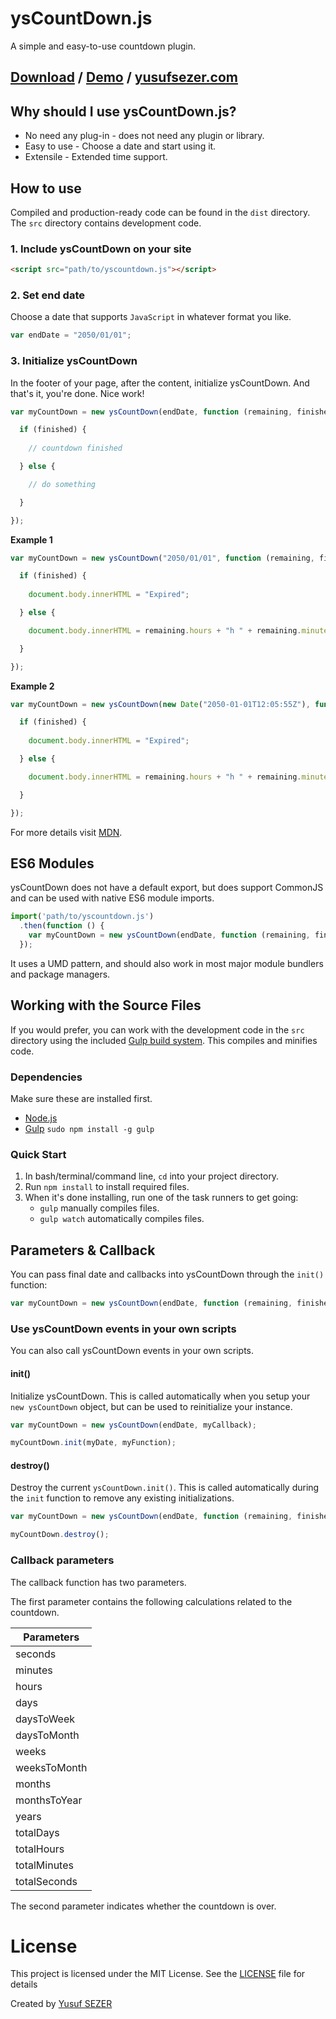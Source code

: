 # ysCountDown.js
A simple and easy-to-use countdown plugin.

## [Download](https://github.com/yusufsefasezer/ysCountDown.js/archive/master.zip) / [Demo](http://www.yusufsezer.com/projects/ysCountDown/) / [yusufsezer.com](http://www.yusufsezer.com)

## Why should I use ysCountDown.js?
* No need any plug-in - does not need any plugin or library.
* Easy to use - Choose a date and start using it.
* Extensile - Extended time support.

## How to use

Compiled and production-ready code can be found in the `dist` directory. The `src` directory contains development code.

### 1. Include ysCountDown on your site

```html
<script src="path/to/yscountdown.js"></script>
```

### 2. Set end date
Choose a date that supports `JavaScript` in whatever format you like.

```javascript
var endDate = "2050/01/01";
```

### 3. Initialize ysCountDown
In the footer of your page, after the content, initialize ysCountDown. And that's it, you're done. Nice work!

```javascript
var myCountDown = new ysCountDown(endDate, function (remaining, finished) {

  if (finished) {
    
    // countdown finished

  } else {

    // do something

  }

});
```

**Example 1**

```javascript
var myCountDown = new ysCountDown("2050/01/01", function (remaining, finished) {

  if (finished) {
    
    document.body.innerHTML = "Expired";

  } else {

    document.body.innerHTML = remaining.hours + "h " + remaining.minutes + "m " + remaining.seconds + "s";

  }

});
```

**Example 2**

```javascript
var myCountDown = new ysCountDown(new Date("2050-01-01T12:05:55Z"), function (remaining, finished) {

  if (finished) {
    
    document.body.innerHTML = "Expired";

  } else {

    document.body.innerHTML = remaining.hours + "h " + remaining.minutes + "m " + remaining.seconds + "s";

  }

});
```

For more details visit [MDN](https://developer.mozilla.org/en-US/docs/Web/JavaScript/Reference/Global_Objects/Date).

## ES6 Modules

ysCountDown does not have a default export, but does support CommonJS and can be used with native ES6 module imports.

```javascript
import('path/to/yscountdown.js')
  .then(function () {
    var myCountDown = new ysCountDown(endDate, function (remaining, finished) { });
  });
``` 

It uses a UMD pattern, and should also work in most major module bundlers and package managers.

## Working with the Source Files

If you would prefer, you can work with the development code in the `src` directory using the included [Gulp build system](http://gulpjs.com/). This compiles and minifies code.

### Dependencies
Make sure these are installed first.

* [Node.js](http://nodejs.org)
* [Gulp](http://gulpjs.com) `sudo npm install -g gulp`

### Quick Start

1. In bash/terminal/command line, `cd` into your project directory.
2. Run `npm install` to install required files.
3. When it's done installing, run one of the task runners to get going:
	* `gulp` manually compiles files.
	* `gulp watch` automatically compiles files.

## Parameters & Callback

You can pass final date and callbacks into ysCountDown through the `init()` function:

```javascript
var myCountDown = new ysCountDown(endDate, function (remaining, finished) { });
```

### Use ysCountDown events in your own scripts

You can also call ysCountDown events in your own scripts.

#### init()
Initialize ysCountDown. This is called automatically when you setup your `new ysCountDown` object, but can be used to reinitialize your instance.

```javascript
var myCountDown = new ysCountDown(endDate, myCallback);

myCountDown.init(myDate, myFunction);
```

#### destroy()
Destroy the current `ysCountDown.init()`. This is called automatically during the `init` function to remove any existing initializations.

```javascript
var myCountDown = new ysCountDown(endDate, function (remaining, finished) { });

myCountDown.destroy();
```

### Callback parameters
The callback function has two parameters.

The first parameter contains the following calculations related to the countdown.

| Parameters   |
|--------------|
| seconds      |
| minutes      |
| hours        |
| days         |
| daysToWeek   |
| daysToMonth  |
| weeks        |
| weeksToMonth |
| months       |
| monthsToYear |
| years        |
| totalDays    |
| totalHours   |
| totalMinutes |
| totalSeconds |

The second parameter indicates whether the countdown is over.

# License
This project is licensed under the MIT License. See the [LICENSE](LICENSE) file for details

Created by [Yusuf SEZER](http://www.yusufsezer.com)
